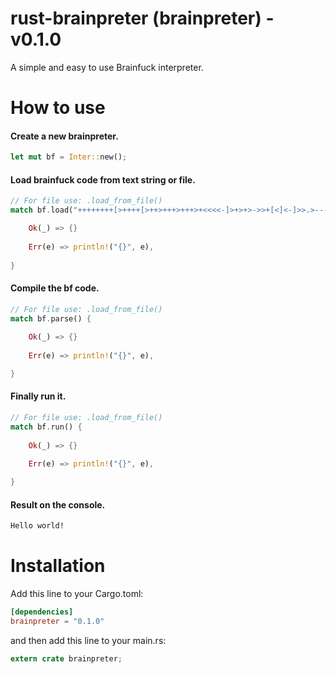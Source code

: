 # rust-brainpreter (brainpreter) - v0.1.0
A simple and easy to use Brainfuck interpreter.

# How to use
#### Create a new brainpreter.
```rust
let mut bf = Inter::new();
```
#### Load brainfuck code from text string or file.
```rust
// For file use: .load_from_file()
match bf.load("++++++++[>++++[>++>+++>+++>+<<<<-]>+>+>->>+[<]<-]>>.>---.+++++++..+++.>>.<-.<.+++.------.--------.>>+.>++.") {

	Ok(_) => {}
	
    Err(e) => println!("{}", e),
	
}
```
#### Compile the bf code.
```rust
// For file use: .load_from_file()
match bf.parse() {
        
	Ok(_) => {}
	
    Err(e) => println!("{}", e),

}
```
#### Finally run it.
```rust
// For file use: .load_from_file()
match bf.run() {
        
	Ok(_) => {}
	
    Err(e) => println!("{}", e),

}
```
#### Result on the console.
```bash
Hello world!
```


# Installation

Add this line to your Cargo.toml:

```toml
[dependencies]
brainpreter = "0.1.0"
```

and then add this line to your main.rs:

```rust
extern crate brainpreter;
```
